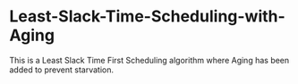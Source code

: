 # Least-Slack-Time-Scheduling-with-Aging
This is a Least Slack Time First Scheduling algorithm where Aging has been added to prevent starvation.
